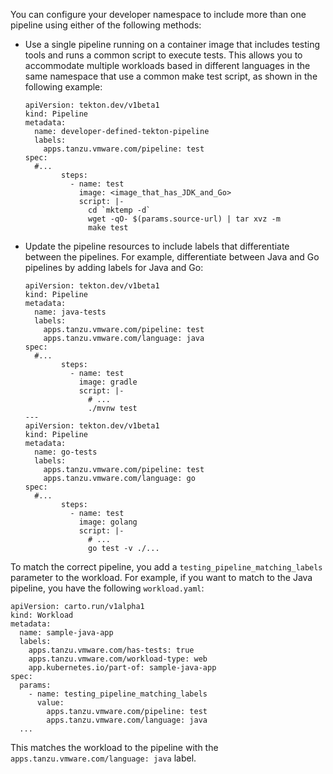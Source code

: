 You can configure your developer namespace to include more than one pipeline
using either of the following methods:

- Use a single pipeline running on a container image that includes testing
  tools and runs a common script to execute tests. This allows you to
  accommodate multiple workloads based in different languages in the same
  namespace that use a common make test script, as shown in the following
  example:

    ```console
    apiVersion: tekton.dev/v1beta1
    kind: Pipeline
    metadata:
      name: developer-defined-tekton-pipeline
      labels:
        apps.tanzu.vmware.com/pipeline: test
    spec:
      #...
            steps:
              - name: test
                image: <image_that_has_JDK_and_Go>
                script: |-
                  cd `mktemp -d`
                  wget -qO- $(params.source-url) | tar xvz -m
                  make test
    ```

- Update the pipeline resources to include labels that differentiate between
  the pipelines. For example, differentiate between Java and Go pipelines by
  adding labels for Java and Go:

    ```console
    apiVersion: tekton.dev/v1beta1
    kind: Pipeline
    metadata:
      name: java-tests
      labels:
        apps.tanzu.vmware.com/pipeline: test
        apps.tanzu.vmware.com/language: java
    spec:
      #...
            steps:
              - name: test
                image: gradle
                script: |-
                  # ...
                  ./mvnw test
    ---
    apiVersion: tekton.dev/v1beta1
    kind: Pipeline
    metadata:
      name: go-tests
      labels:
        apps.tanzu.vmware.com/pipeline: test
        apps.tanzu.vmware.com/language: go
    spec:
      #...
            steps:
              - name: test
                image: golang
                script: |-
                  # ...
                  go test -v ./...
    ```

To match the correct pipeline, you add a `testing_pipeline_matching_labels`
parameter to the workload. For example, if you want to match to the Java
pipeline, you have the following `workload.yaml`:

```console
apiVersion: carto.run/v1alpha1
kind: Workload
metadata:
  name: sample-java-app
  labels:
    apps.tanzu.vmware.com/has-tests: true
    apps.tanzu.vmware.com/workload-type: web
    app.kubernetes.io/part-of: sample-java-app
spec:
  params:
    - name: testing_pipeline_matching_labels
      value:
        apps.tanzu.vmware.com/pipeline: test
        apps.tanzu.vmware.com/language: java
  ...
```

This matches the workload to the pipeline with the `apps.tanzu.vmware.com/language: java` label.
